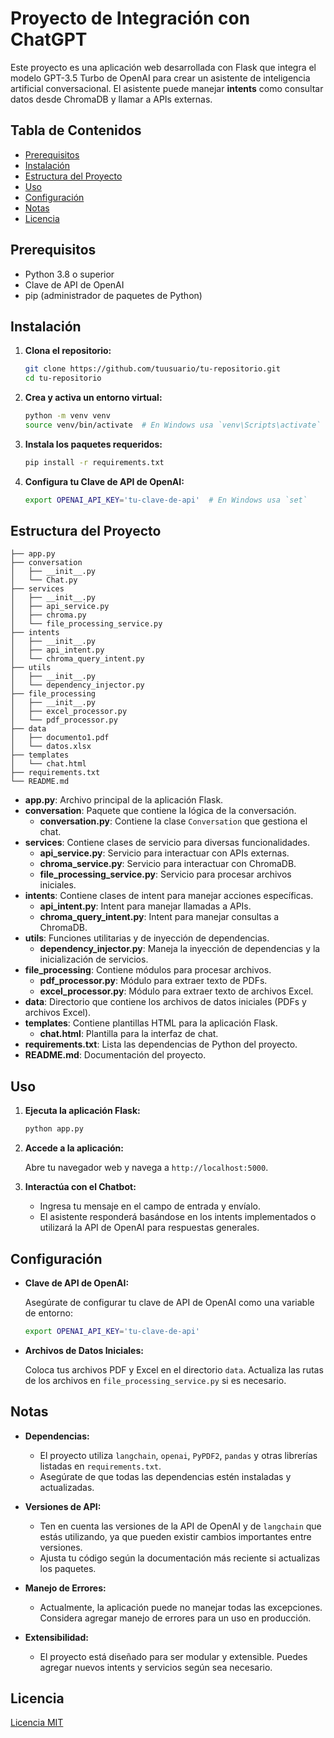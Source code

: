 # Proyecto de Integración con ChatGPT

Este proyecto es una aplicación web desarrollada con Flask que integra el modelo GPT-3.5 Turbo de OpenAI para crear un asistente de inteligencia artificial conversacional. El asistente puede manejar **intents** como consultar datos desde ChromaDB y llamar a APIs externas.

## Tabla de Contenidos

- [Prerequisitos](#prerequisitos)
- [Instalación](#instalación)
- [Estructura del Proyecto](#estructura-del-proyecto)
- [Uso](#uso)
- [Configuración](#configuración)
- [Notas](#notas)
- [Licencia](#licencia)

## Prerequisitos

- Python 3.8 o superior
- Clave de API de OpenAI
- pip (administrador de paquetes de Python)

## Instalación

1. **Clona el repositorio:**

   ```bash
   git clone https://github.com/tuusuario/tu-repositorio.git
   cd tu-repositorio
   ```

2. **Crea y activa un entorno virtual:**

   ```bash
   python -m venv venv
   source venv/bin/activate  # En Windows usa `venv\Scripts\activate`
   ```

3. **Instala los paquetes requeridos:**

   ```bash
   pip install -r requirements.txt
   ```

4. **Configura tu Clave de API de OpenAI:**

   ```bash
   export OPENAI_API_KEY='tu-clave-de-api'  # En Windows usa `set`
   ```

## Estructura del Proyecto

```
├── app.py
├── conversation
│   ├── __init__.py
│   └── Chat.py
├── services
│   ├── __init__.py
│   ├── api_service.py
│   ├── chroma.py
│   └── file_processing_service.py
├── intents
│   ├── __init__.py
│   ├── api_intent.py
│   └── chroma_query_intent.py
├── utils
│   ├── __init__.py
│   └── dependency_injector.py
├── file_processing
│   ├── __init__.py
│   ├── excel_processor.py
│   └── pdf_processor.py
├── data
│   ├── documento1.pdf
│   └── datos.xlsx
├── templates
│   └── chat.html
├── requirements.txt
└── README.md
```

- **app.py**: Archivo principal de la aplicación Flask.
- **conversation**: Paquete que contiene la lógica de la conversación.
  - **conversation.py**: Contiene la clase `Conversation` que gestiona el chat.
- **services**: Contiene clases de servicio para diversas funcionalidades.
  - **api_service.py**: Servicio para interactuar con APIs externas.
  - **chroma_service.py**: Servicio para interactuar con ChromaDB.
  - **file_processing_service.py**: Servicio para procesar archivos iniciales.
- **intents**: Contiene clases de intent para manejar acciones específicas.
  - **api_intent.py**: Intent para manejar llamadas a APIs.
  - **chroma_query_intent.py**: Intent para manejar consultas a ChromaDB.
- **utils**: Funciones utilitarias y de inyección de dependencias.
  - **dependency_injector.py**: Maneja la inyección de dependencias y la inicialización de servicios.
- **file_processing**: Contiene módulos para procesar archivos.
  - **pdf_processor.py**: Módulo para extraer texto de PDFs.
  - **excel_processor.py**: Módulo para extraer texto de archivos Excel.
- **data**: Directorio que contiene los archivos de datos iniciales (PDFs y archivos Excel).
- **templates**: Contiene plantillas HTML para la aplicación Flask.
  - **chat.html**: Plantilla para la interfaz de chat.
- **requirements.txt**: Lista las dependencias de Python del proyecto.
- **README.md**: Documentación del proyecto.

## Uso

1. **Ejecuta la aplicación Flask:**

   ```bash
   python app.py
   ```

2. **Accede a la aplicación:**

   Abre tu navegador web y navega a `http://localhost:5000`.

3. **Interactúa con el Chatbot:**

   - Ingresa tu mensaje en el campo de entrada y envíalo.
   - El asistente responderá basándose en los intents implementados o utilizará la API de OpenAI para respuestas generales.

## Configuración

- **Clave de API de OpenAI:**

  Asegúrate de configurar tu clave de API de OpenAI como una variable de entorno:

  ```bash
  export OPENAI_API_KEY='tu-clave-de-api'
  ```

- **Archivos de Datos Iniciales:**

  Coloca tus archivos PDF y Excel en el directorio `data`. Actualiza las rutas de los archivos en `file_processing_service.py` si es necesario.

## Notas

- **Dependencias:**

  - El proyecto utiliza `langchain`, `openai`, `PyPDF2`, `pandas` y otras librerías listadas en `requirements.txt`.
  - Asegúrate de que todas las dependencias estén instaladas y actualizadas.

- **Versiones de API:**

  - Ten en cuenta las versiones de la API de OpenAI y de `langchain` que estás utilizando, ya que pueden existir cambios importantes entre versiones.
  - Ajusta tu código según la documentación más reciente si actualizas los paquetes.

- **Manejo de Errores:**

  - Actualmente, la aplicación puede no manejar todas las excepciones. Considera agregar manejo de errores para un uso en producción.

- **Extensibilidad:**

  - El proyecto está diseñado para ser modular y extensible. Puedes agregar nuevos intents y servicios según sea necesario.

## Licencia

[Licencia MIT](LICENSE)